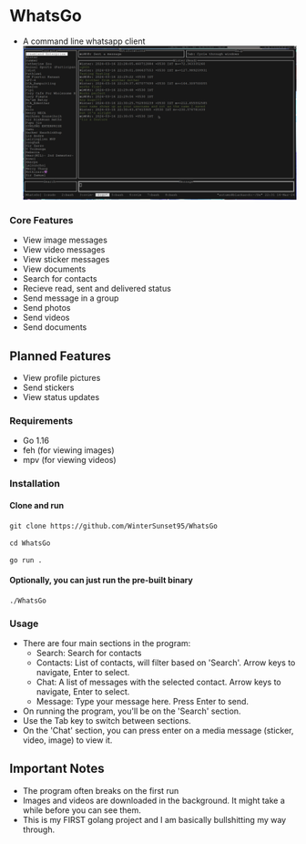
# WhatsGo
* A command line whatsapp client
![whatsgo](./whatsgo.png)

### Core Features
* View image messages 
* View video messages 
* View sticker messages 
* View documents
* Search for contacts 
* Recieve read, sent and delivered status 
* Send message in a group 
* Send photos
* Send videos
* Send documents

## Planned Features
* View profile pictures
* Send stickers
* View status updates

### Requirements
* Go 1.16
* feh (for viewing images)
* mpv (for viewing videos)

### Installation
#### Clone and run

```
git clone https://github.com/WinterSunset95/WhatsGo
``` 

```
cd WhatsGo
```

```
go run .
```
#### Optionally, you can just run the pre-built binary
```
./WhatsGo
```


### Usage
* There are four main sections in the program:
    * Search: Search for contacts
    * Contacts: List of contacts, will filter based on 'Search'. Arrow keys to navigate, Enter to select.
    * Chat: A list of messages with the selected contact. Arrow keys to navigate, Enter to select.
    * Message: Type your message here. Press Enter to send.
* On running the program, you'll be on the 'Search' section.
* Use the Tab key to switch between sections.
* On the 'Chat' section, you can press enter on a media message (sticker, video, image) to view it.

## Important Notes
* The program often breaks on the first run
* Images and videos are downloaded in the background. It might take a while before you can see them.
* This is my FIRST golang project and I am basically bullshitting my way through.
